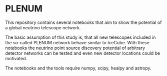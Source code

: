 # PLENUM
This repository contains several notebooks that aim to 
show the potential of a global neutrino telescope network.

The basic assumption of this study is, that all new telescopes 
included in the so-called PLENUM network behave similar to IceCube.
With these notebooks the neutrino point source discovery potential 
of arbitrary detector networks can be tested and even new detector 
locations could be motivated.

The notebooks and the tools require numpy, scipy, healpy and astropy.
